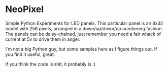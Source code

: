 # NeoPixel
Simple Python Experiments for LED panels. This particular panel is an 8x32 model with 256 pixels, arranged in a down/up/down/up numbering fashion. The panels can be daisy-chained, just remember you need a fair whack of current at 5v to drive them in anger.

I'm not a big Python guy, but some samples here as I figure things out. If you find it useful, great.

If you think the code is shit, it probably is :)
